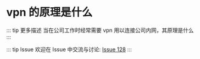 # vpn 的原理是什么

::: tip 更多描述 
 当在公司工作时经常需要 vpn 用以连接公司内网，其原理是什么 
:::

::: tip Issue 
 欢迎在 Issue 中交流与讨论: [Issue 128](https://github.com/shfshanyue/Daily-Question/issues/128) 
:::

